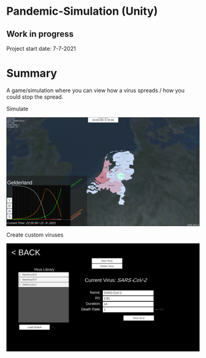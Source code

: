 # Pandemic-Simulation (Unity)

## Work in progress
Project start date: 7-7-2021


# Summary
A game/simulation where you can view how a virus spreads / how you could stop the spread.


Simulate

<a href="https://github.com/MarcelvanDuijnDev/Pandemic-Simulation">
<img align="center" src="https://raw.githubusercontent.com/MarcelvanDuijnDev/Pandemic-Simulation/main/GithubFiles/Simulation.png">
</a>

Create custom viruses

<a href="https://github.com/MarcelvanDuijnDev/Pandemic-Simulation">
<img align="center" src="https://raw.githubusercontent.com/MarcelvanDuijnDev/Pandemic-Simulation/main/GithubFiles/CreateVirus.png">
</a>